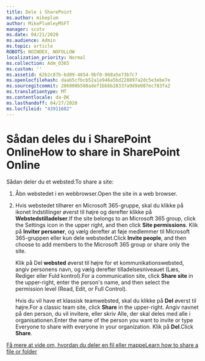 ```yaml
---
title: Dele i SharePoint
ms.author: mikeplum
author: MikePlumleyMSFT
manager: scotv
ms.date: 04/21/2020
ms.audience: Admin
ms.topic: article
ROBOTS: NOINDEX, NOFOLLOW
localization_priority: Normal
ms.collection: Adm_O365
ms.custom: ''
ms.assetid: 62b2c87b-6d09-4654-9bf0-868a5e73b7c7
ms.openlocfilehash: daab5cfbcb52a1e946a5bd228897a2dc5e3ebe7e
ms.sourcegitcommit: 286000b588adef1bbbb28337a9d9e087ec783fa2
ms.translationtype: MT
ms.contentlocale: da-DK
ms.lasthandoff: 04/27/2020
ms.locfileid: "43911682"
---
```

# <a name="how-to-share-in-sharepoint-online"></a><span data-ttu-id="73b94-102">Sådan deles du i SharePoint Online</span><span class="sxs-lookup"><span data-stu-id="73b94-102">How to share in SharePoint Online</span></span>

<span data-ttu-id="73b94-103">Sådan deler du et websted:</span><span class="sxs-lookup"><span data-stu-id="73b94-103">To share a site:</span></span>
  
1. <span data-ttu-id="73b94-104">Åbn webstedet i en webbrowser.</span><span class="sxs-lookup"><span data-stu-id="73b94-104">Open the site in a web browser.</span></span>
    
2. <span data-ttu-id="73b94-105">Hvis webstedet tilhører en Microsoft 365-gruppe, skal du klikke på ikonet Indstillinger øverst til højre og derefter klikke på **Webstedstilladelser**.</span><span class="sxs-lookup"><span data-stu-id="73b94-105">If the site belongs to an Microsoft 365 group, click the Settings icon in the upper right, and then click **Site permissions**.</span></span> <span data-ttu-id="73b94-106">Klik på **Inviter personer**, og vælg derefter at føje medlemmer til Microsoft 365-gruppen eller kun dele webstedet.</span><span class="sxs-lookup"><span data-stu-id="73b94-106">Click **Invite people**, and then choose to add members to the Microsoft 365 group or share only the site.</span></span> 
    
    <span data-ttu-id="73b94-107">Klik på Del **websted** øverst til højre for et kommunikationswebsted, angiv personens navn, og vælg derefter tilladelsesniveauet (Læs, Rediger eller Fuld kontrol).</span><span class="sxs-lookup"><span data-stu-id="73b94-107">For a communication site, click **Share site** in the upper-right, enter the person's name, and then select the permission level (Read, Edit, or Full Control).</span></span> 
    
    <span data-ttu-id="73b94-108">Hvis du vil have et klassisk teamwebsted, skal du klikke på **Del** øverst til højre.</span><span class="sxs-lookup"><span data-stu-id="73b94-108">For a classic team site, click **Share** in the upper-right.</span></span> <span data-ttu-id="73b94-109">Angiv navnet på den person, du vil invitere, eller skriv Alle, der skal deles med alle i organisationen.</span><span class="sxs-lookup"><span data-stu-id="73b94-109">Enter the name of the person you want to invite or type Everyone to share with everyone in your organization.</span></span> <span data-ttu-id="73b94-110">Klik på **Del**.</span><span class="sxs-lookup"><span data-stu-id="73b94-110">Click **Share**.</span></span>
    
[<span data-ttu-id="73b94-111">Få mere at vide om, hvordan du deler en fil eller mappe</span><span class="sxs-lookup"><span data-stu-id="73b94-111">Learn how to share a file or folder</span></span>](https://go.microsoft.com/fwlink/?linkid=511430)
  

